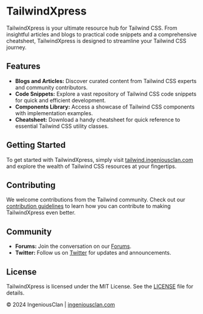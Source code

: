 # TailwindXpress

TailwindXpress is your ultimate resource hub for Tailwind CSS. From insightful articles and blogs to practical code snippets and a comprehensive cheatsheet, TailwindXpress is designed to streamline your Tailwind CSS journey.

## Features

- **Blogs and Articles:** Discover curated content from Tailwind CSS experts and community contributors.
- **Code Snippets:** Explore a vast repository of Tailwind CSS code snippets for quick and efficient development.
- **Components Library:** Access a showcase of Tailwind CSS components with implementation examples.
- **Cheatsheet:** Download a handy cheatsheet for quick reference to essential Tailwind CSS utility classes.

## Getting Started

To get started with TailwindXpress, simply visit [tailwind.ingeniousclan.com](https://tailwind.ingeniousclan.com) and explore the wealth of Tailwind CSS resources at your fingertips.

## Contributing

We welcome contributions from the Tailwind community. Check out our [contribution guidelines](CONTRIBUTING.md) to learn how you can contribute to making TailwindXpress even better.

## Community

- **Forums:** Join the conversation on our [Forums](https://forums.ingeniousclan.com/t/tailwindxpress).
- **Twitter:** Follow us on [Twitter](https://twitter.com/ingeniousclan) for updates and announcements.

## License

TailwindXpress is licensed under the MIT License. See the [LICENSE](LICENSE) file for details.

© 2024 IngeniousClan | [ingeniousclan.com](https://www.ingeniousclan.com)
